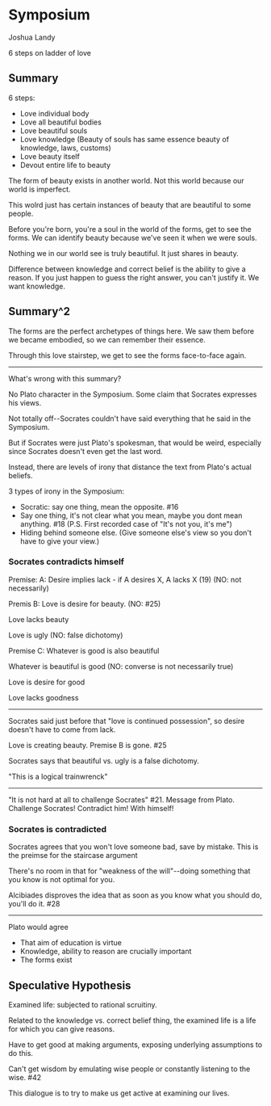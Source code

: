 # Symposium

Joshua Landy

6 steps on ladder of love

## Summary

6 steps:

* Love individual body
* Love all beautiful bodies
* Love beautiful souls
* Love knowledge (Beauty of souls has same essence beauty of knowledge, laws, customs)
* Love beauty itself
* Devout entire life to beauty

The form of beauty exists in another world. Not this world because our world is imperfect.

This wolrd just has certain instances of beauty that are beautiful to some people.

Before you're born, you're a soul in the world of the forms, get to see the forms. We can identify beauty because we've seen it when we were souls.

Nothing we in our world see is truly beautiful. It just shares in beauty.

Difference between knowledge and correct belief is the ability to give a reason. If you just happen to guess the right answer, you can't justify it. We want knowledge.

## Summary^2

The forms are the perfect archetypes of things here. We saw them before we became embodied, so we can remember their essence.

Through this love stairstep, we get to see the forms face-to-face again.

---

What's wrong with this summary?

No Plato character in the Symposium. Some claim that Socrates expresses his views.

Not totally off--Socrates couldn't have said everything that he said in the Symposium.

But if Socrates were just Plato's spokesman, that would be weird, especially since Socrates doesn't even get the last word.

Instead, there are levels of irony that distance the text from Plato's actual beliefs.

3 types of irony in the Symposium:

* Socratic: say one thing, mean the opposite. #16
* Say one thing, it's not clear what you mean, maybe you dont mean anything. #18 (P.S. First recorded case of "It's not you, it's me")
* Hiding behind someone else. (Give someone else's view so you don't have to give your view.)

### Socrates contradicts himself

Premise: A: Desire implies lack - if A desires X, A lacks X (19) (NO: not necessarily)

Premis B: Love is desire for beauty. (NO: #25)

Love lacks beauty

Love is ugly (NO: false dichotomy)

Premise C: Whatever is good is also beautiful

Whatever is beautiful is good (NO: converse is not necessarily true)

Love is desire for good

Love lacks goodness

---

Socrates said just before that "love is continued possession", so desire doesn't have to come from lack.

Love is creating beauty. Premise B is gone. #25

Socrates says that beautiful vs. ugly is a false dichotomy.

"This is a logical trainwrenck"

---

"It is not hard at all to challenge Socrates" #21. Message from Plato. Challenge Socrates! Contradict him! With himself!

### Socrates is contradicted

Socrates agrees that you won't love someone bad, save by mistake. This is the preimse for the staircase argument

There's no room in that for "weakness of the will"--doing something that you know is not optimal for you.

Alcibiades disproves the idea that as soon as you know what you should do, you'll do it. #28

---

Plato would agree

* That aim of education is virtue
* Knowledge, ability to reason are crucially important
* The forms exist

## Speculative Hypothesis

Examined life: subjected to rational scruitiny.

Related to the knowledge vs. correct belief thing, the examined life is a life for which you can give reasons.

Have to get good at making arguments, exposing underlying assumptions to do this.

Can't get wisdom by emulating wise people or constantly listening to the wise. #42

This dialogue is to try to make us get active at examining our lives.
